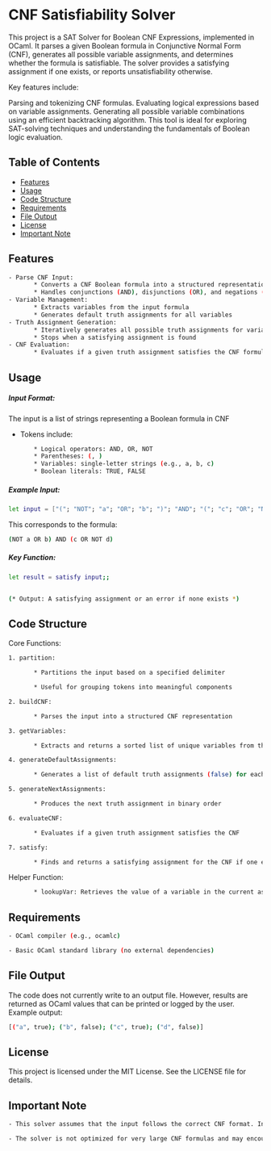 # CNF Satisfiability Solver


This project is a SAT Solver for Boolean CNF Expressions, implemented in OCaml. It parses a given Boolean formula in Conjunctive Normal Form (CNF), generates all possible variable assignments, and determines whether the formula is satisfiable. The solver provides a satisfying assignment if one exists, or reports unsatisfiability otherwise.

Key features include:

Parsing and tokenizing CNF formulas.
Evaluating logical expressions based on variable assignments.
Generating all possible variable combinations using an efficient backtracking algorithm.
This tool is ideal for exploring SAT-solving techniques and understanding the fundamentals of Boolean logic evaluation.


## Table of Contents

- [Features](#features)
- [Usage](#usage)
- [Code Structure](#code-structure)
- [Requirements](#requirements)
- [File Output](#file-output)
- [License](#license)
- [Important Note](#important-note)


## Features

```bash
- Parse CNF Input:
       * Converts a CNF Boolean formula into a structured representation
       * Handles conjunctions (AND), disjunctions (OR), and negations (NOT)
- Variable Management:
       * Extracts variables from the input formula
       * Generates default truth assignments for all variables
- Truth Assignment Generation:
       * Iteratively generates all possible truth assignments for variables
       * Stops when a satisfying assignment is found
- CNF Evaluation:
       * Evaluates if a given truth assignment satisfies the CNF formula
```


## Usage

##### Input Format:

The input is a list of strings representing a Boolean formula in CNF

- Tokens include:

```bash
       * Logical operators: AND, OR, NOT
       * Parentheses: (, )
       * Variables: single-letter strings (e.g., a, b, c)
       * Boolean literals: TRUE, FALSE
```

  
##### Example Input:

```bash
let input = ["("; "NOT"; "a"; "OR"; "b"; ")"; "AND"; "("; "c"; "OR"; "NOT"; "d"; ")"]
```

This corresponds to the formula:

```bash
(NOT a OR b) AND (c OR NOT d)
```

##### Key Function:


```bash
let result = satisfy input;;


(* Output: A satisfying assignment or an error if none exists *)
```


## Code Structure

Core Functions:

```bash
1. partition:

       * Partitions the input based on a specified delimiter

       * Useful for grouping tokens into meaningful components

2. buildCNF:

       * Parses the input into a structured CNF representation

3. getVariables:

       * Extracts and returns a sorted list of unique variables from the input

4. generateDefaultAssignments:

       * Generates a list of default truth assignments (false) for each variable

5. generateNextAssignments:

       * Produces the next truth assignment in binary order

6. evaluateCNF:

       * Evaluates if a given truth assignment satisfies the CNF

7. satisfy:

       * Finds and returns a satisfying assignment for the CNF if one exists
```

Helper Function:

```bash
       * lookupVar: Retrieves the value of a variable in the current assignment
```


## Requirements

```bash
- OCaml compiler (e.g., ocamlc)

- Basic OCaml standard library (no external dependencies)
```


## File Output

The code does not currently write to an output file. However, results are returned as OCaml values that can be printed or logged by the user. Example output:

```bash
[("a", true); ("b", false); ("c", true); ("d", false)]
```
 

## License

This project is licensed under the MIT License. See the LICENSE file for details.


## Important Note

```bash
- This solver assumes that the input follows the correct CNF format. Invalid input may result in runtime errors

- The solver is not optimized for very large CNF formulas and may encounter performance constraints
```
